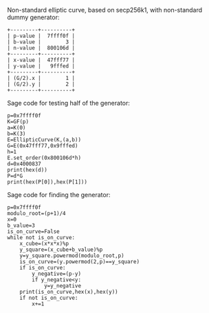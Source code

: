 Non-standard elliptic curve, based on secp256k1, with non-standard dummy generator:
```
+---------+----------+
| p-value |  7ffff0f |
| b-value |        3 |
| n-value |  800106d |
+---------+----------+
| x-value |  47fff77 |
| y-value |   9fffed |
+---------+----------+
| (G/2).x |        1 |
| (G/2).y |        2 |
+---------+----------+
```
Sage code for testing half of the generator:
```
p=0x7ffff0f
K=GF(p)
a=K(0)
b=K(3)
E=EllipticCurve(K,(a,b))
G=E(0x47fff77,0x9fffed)
h=1
E.set_order(0x800106d*h)
d=0x4000837
print(hex(d))
P=d*G
print(hex(P[0]),hex(P[1]))
```
Sage code for finding the generator:
```
p=0x7ffff0f
modulo_root=(p+1)/4
x=0
b_value=3
is_on_curve=False
while not is_on_curve:
    x_cube=(x*x*x)%p
    y_square=(x_cube+b_value)%p
    y=y_square.powermod(modulo_root,p)
    is_on_curve=(y.powermod(2,p)==y_square)
    if is_on_curve:
        y_negative=(p-y)
        if y_negative<y:
            y=y_negative
    print(is_on_curve,hex(x),hex(y))
    if not is_on_curve:
        x+=1
```

